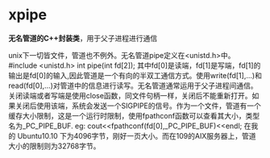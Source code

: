 xpipe
=====

**无名管道的C++封装类**，用于父子进程进行通信

unix下一切皆文件，管道也不例外。无名管道pipe定义在<unistd.h>中。
  #include <unistd.h>
	int pipe(int fd[2]);
其中fd[0]是读端，fd[1]是写端，fd[1]的输出是fd[0]的输入,因此管道是一个有向的半双工通信方式。使用write(fd[1],...)和read(fd[0],...)对管道中的信息进行读写。无名管道通常运用于父子进程间通信。关闭读端或者写端是使用close函数，同文件句柄一样，关闭后不能重新打开。如果关闭后使用该端，系统会发送一个SIGPIPE的信号。作为一个文件，管道有一个缓存大小限制，这是一个运行时限制，使用fpathconf函数可以查看其大小，类型名为_PC_PIPE_BUF.
	eg:
	cout<<fpathconf(fd[0],_PC_PIPE_BUF)<<endl;
在我的 Ubuntu10.10 下为4096字节，刚好一页大小。而在109的AIX服务器上，管道大小的限制则为32768字节。
